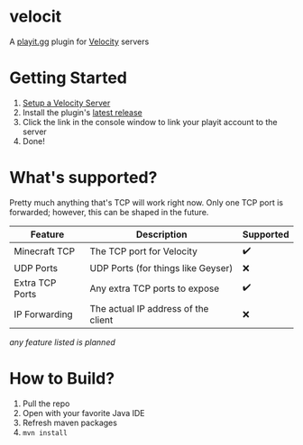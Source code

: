 # velocit
A [playit.gg](https://playit.gg) plugin for [Velocity](https://github.com/PaperMC/Velocity) servers

# Getting Started

1. [Setup a Velocity Server](https://docs.papermc.io/velocity/getting-started)
2. Install the plugin's [latest release](https://github.com/200Tigersbloxed/velocit/releases/latest)
3. Click the link in the console window to link your playit account to the server
4. Done!

# What's supported?

Pretty much anything that's TCP will work right now. Only one TCP port is forwarded; however, this can be shaped in the future.

Feature | Description | Supported
--- | --- | ---
Minecraft TCP | The TCP port for Velocity | ✔️
UDP Ports | UDP Ports (for things like Geyser) | ❌
Extra TCP Ports | Any extra TCP ports to expose | ✔️
IP Forwarding | The actual IP address of the client | ❌

*any feature listed is planned*

# How to Build?

1. Pull the repo
2. Open with your favorite Java IDE
3. Refresh maven packages
4. `mvn install`
